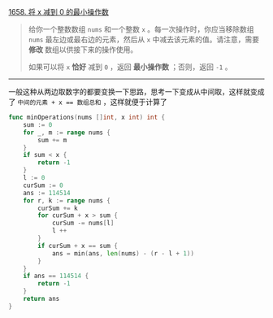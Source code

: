[1658. 将 x 减到 0 的最小操作数](https://leetcode.cn/problems/minimum-operations-to-reduce-x-to-zero/)

> 给你一个整数数组 `nums` 和一个整数 `x` 。每一次操作时，你应当移除数组 `nums` 最左边或最右边的元素，然后从 `x` 中减去该元素的值。请注意，需要 **修改** 数组以供接下来的操作使用。
>
> 如果可以将 `x` **恰好** 减到 `0` ，返回 **最小操作数** ；否则，返回 `-1` 。

---

一般这种从两边取数字的都要变换一下思路，思考一下变成从中间取，这样就变成了 `中间的元素 + x == 数组总和` ，这样就便于计算了

```go
func minOperations(nums []int, x int) int {
    sum := 0
    for _, m := range nums {
        sum += m
    }
    if sum < x {
        return -1
    }
    l := 0
    curSum := 0
    ans := 114514
    for r, k := range nums {
        curSum += k
        for curSum + x > sum {
            curSum -= nums[l]
            l ++
        }
        if curSum + x == sum {
            ans = min(ans, len(nums) - (r - l + 1))
        }
    }
    if ans == 114514 {
        return -1
    }
    return ans
}
```

